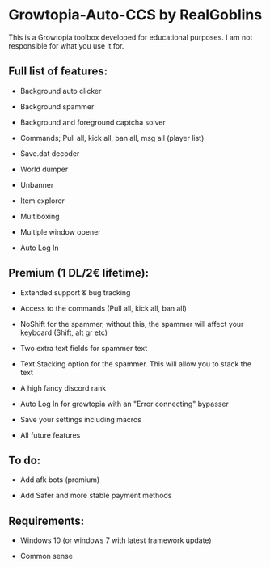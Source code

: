 # Growtopia-Auto-CCS by RealGoblins
This is a Growtopia toolbox developed for educational purposes. I am not responsible for what you use it for.

 
## Full list of features:

* Background auto clicker

* Background spammer

* Background and foreground captcha solver

* Commands; Pull all, kick all, ban all, msg all (player list)

* Save.dat decoder

* World dumper

* Unbanner

* Item explorer

* Multiboxing

* Multiple window opener

* Auto Log In

## Premium (1 DL/2€ lifetime):

* Extended support & bug tracking

* Access to the commands (Pull all, kick all, ban all)

* NoShift for the spammer, without this, the spammer will affect your keyboard (Shift, alt gr etc)

* Two extra text fields for spammer text

* Text Stacking option for the spammer. This will allow you to stack the text

* A high fancy discord rank

* Auto Log In for growtopia with an "Error connecting" bypasser

* Save your settings including macros

* All future features

## To do:

* Add afk bots (premium)

* Add Safer and more stable payment methods

## Requirements:

* Windows 10 (or windows 7 with latest framework update)

* Common sense
